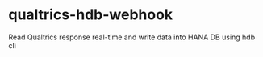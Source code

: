 # qualtrics-hdb-webhook
Read Qualtrics response real-time and write data into HANA DB using hdb cli
